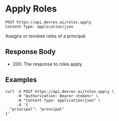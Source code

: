 # Apply Roles

```http
POST https://api.devrev.ai/roles.apply
Content-Type: application/json
```

Assigns or revokes roles of a principal.



## Response Body

- 200: The response to roles apply.

## Examples

```shell
curl -X POST https://api.devrev.ai/roles.apply \
     -H "Authorization: Bearer <token>" \
     -H "Content-Type: application/json" \
     -d '{
  "principal": "principal"
}'
```